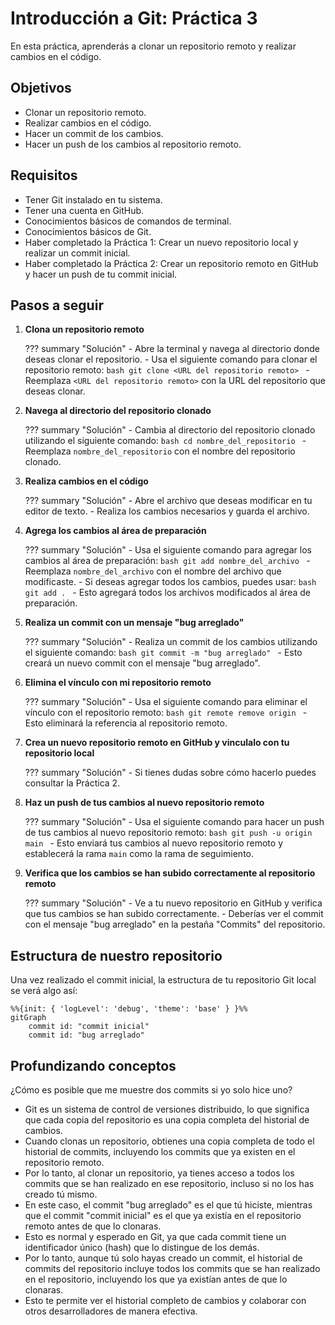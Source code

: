 # Introducción a Git: Práctica 3

En esta práctica, aprenderás a clonar un repositorio remoto y realizar cambios en el código.

## Objetivos

- Clonar un repositorio remoto.
- Realizar cambios en el código.
- Hacer un commit de los cambios.
- Hacer un push de los cambios al repositorio remoto.

## Requisitos

- Tener Git instalado en tu sistema.
- Tener una cuenta en GitHub.
- Conocimientos básicos de comandos de terminal.
- Conocimientos básicos de Git.
- Haber completado la Práctica 1: Crear un nuevo repositorio local y realizar un commit inicial.
- Haber completado la Práctica 2: Crear un repositorio remoto en GitHub y hacer un push de tu commit inicial.

## Pasos a seguir

1. **Clona un repositorio remoto**

    ??? summary "Solución"
        - Abre la terminal y navega al directorio donde deseas clonar el repositorio.
        - Usa el siguiente comando para clonar el repositorio remoto:
          ```bash
          git clone <URL del repositorio remoto>
          ```
        - Reemplaza `<URL del repositorio remoto>` con la URL del repositorio que deseas clonar.

2. **Navega al directorio del repositorio clonado**

    ??? summary "Solución"
        - Cambia al directorio del repositorio clonado utilizando el siguiente comando:
          ```bash
          cd nombre_del_repositorio
          ```
        - Reemplaza `nombre_del_repositorio` con el nombre del repositorio clonado.

3. **Realiza cambios en el código**

    ??? summary "Solución"
        - Abre el archivo que deseas modificar en tu editor de texto.
        - Realiza los cambios necesarios y guarda el archivo.

4. **Agrega los cambios al área de preparación**

    ??? summary "Solución"
        - Usa el siguiente comando para agregar los cambios al área de preparación:
          ```bash
          git add nombre_del_archivo
          ```
        - Reemplaza `nombre_del_archivo` con el nombre del archivo que modificaste.
        - Si deseas agregar todos los cambios, puedes usar:
          ```bash
          git add .
          ```
        - Esto agregará todos los archivos modificados al área de preparación.

5. **Realiza un commit con un mensaje "bug arreglado"**

    ??? summary "Solución"
        - Realiza un commit de los cambios utilizando el siguiente comando:
          ```bash
          git commit -m "bug arreglado"
          ```
        - Esto creará un nuevo commit con el mensaje "bug arreglado".

6. **Elimina el vínculo con mi repositorio remoto**

    ??? summary "Solución"
        - Usa el siguiente comando para eliminar el vínculo con el repositorio remoto:
          ```bash
          git remote remove origin
          ```
        - Esto eliminará la referencia al repositorio remoto.

7. **Crea un nuevo repositorio remoto en GitHub y vinculalo con tu repositorio local**

    ??? summary "Solución"
        - Si tienes dudas sobre cómo hacerlo puedes consultar la Práctica 2.

8. **Haz un push de tus cambios al nuevo repositorio remoto**

    ??? summary "Solución"
        - Usa el siguiente comando para hacer un push de tus cambios al nuevo repositorio remoto:
          ```bash
          git push -u origin main
          ```
        - Esto enviará tus cambios al nuevo repositorio remoto y establecerá la rama `main` como la rama de seguimiento.

9. **Verifica que los cambios se han subido correctamente al repositorio remoto**

    ??? summary "Solución"
        - Ve a tu nuevo repositorio en GitHub y verifica que tus cambios se han subido correctamente.
        - Deberías ver el commit con el mensaje "bug arreglado" en la pestaña "Commits" del repositorio.

## Estructura de nuestro repositorio

Una vez realizado el commit inicial, la estructura de tu repositorio Git local se verá algo así:

```mermaid
%%{init: { 'logLevel': 'debug', 'theme': 'base' } }%%
gitGraph
    commit id: "commit inicial"
    commit id: "bug arreglado"
```

## Profundizando conceptos

¿Cómo es posible que me muestre dos commits si yo solo hice uno?

- Git es un sistema de control de versiones distribuido, lo que significa que cada copia del repositorio es una copia completa del historial de cambios.
- Cuando clonas un repositorio, obtienes una copia completa de todo el historial de commits, incluyendo los commits que ya existen en el repositorio remoto.
- Por lo tanto, al clonar un repositorio, ya tienes acceso a todos los commits que se han realizado en ese repositorio, incluso si no los has creado tú mismo.
- En este caso, el commit "bug arreglado" es el que tú hiciste, mientras que el commit "commit inicial" es el que ya existía en el repositorio remoto antes de que lo clonaras.
- Esto es normal y esperado en Git, ya que cada commit tiene un identificador único (hash) que lo distingue de los demás.
- Por lo tanto, aunque tú solo hayas creado un commit, el historial de commits del repositorio incluye todos los commits que se han realizado en el repositorio, incluyendo los que ya existían antes de que lo clonaras.
- Esto te permite ver el historial completo de cambios y colaborar con otros desarrolladores de manera efectiva.
